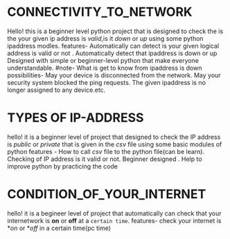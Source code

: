 # CONNECTIVITY_TO_NETWORK
Hello! this is a beginner level python project that is designed to check the is the your given ip address is *valid*,is it *down* or *up* using some python ipaddress modles.
features-
  Automatically can detect is your given logical address is valid or not .
  Automatically detect that ipaddress is down or up
  Designed with simple or beginner-level python that make everyone understandable.
#note-
  What is get to know from ipaddress is down
  possibilities-
      May your device is disconnected from the network.
      May your security system blocked the ping requests.
      The given ipaddress is no longer assigned to any device.etc.
# TYPES OF IP-ADDRESS
hello! it is a beginner level of project that designed to check the IP address is *public* or *private* that is given in the *csv* file using some basic modules of python
features -
     How to call *csv* file to the python file(can be learn).
     Checking of IP address is it valid or not.
     Beginner designed .
     Help to improve python by practicing the code
# CONDITION_OF_YOUR_INTERNET
hello! it is a begineer level of project that automatically can check that your internetwork is **on** or **off** at a ```certain time```.
features- 
    check your internet is **on* or **off* in a certain time(pc time)
